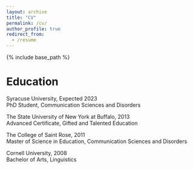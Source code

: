 ```yaml
---
layout: archive
title: "CV"
permalink: /cv/
author_profile: true
redirect_from:
  - /resume
---
```


{% include base_path %}

Education
======
Syracuse University, Expected 2023  
PhD Student, Communication Sciences and Disorders


The State University of New York at Buffalo, 2013  
Advanced Certificate, Gifted and Talented Education


The College of Saint Rose, 2011  
Master of Science in Education, Communication Sciences and Disorders


Cornell University, 2008  
Bachelor of Arts, Linguistics


